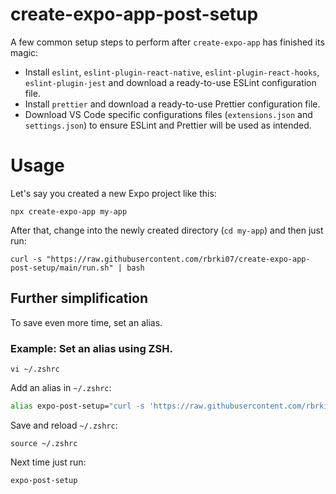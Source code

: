 # create-expo-app-post-setup
A few common setup steps to perform after `create-expo-app` has finished its magic:
* Install `eslint`, `eslint-plugin-react-native`, `eslint-plugin-react-hooks`, `eslint-plugin-jest` and download a ready-to-use ESLint configuration file.
* Install `prettier` and download a ready-to-use Prettier configuration file.
* Download VS Code specific configurations files (`extensions.json` and `settings.json`) to ensure ESLint and Prettier will be used as intended.

# Usage

Let's say you created a new Expo project like this:

```shell
npx create-expo-app my-app
```

After that, change into the newly created directory (`cd my-app`) and then just run:

```shell
curl -s "https://raw.githubusercontent.com/rbrki07/create-expo-app-post-setup/main/run.sh" | bash
```

## Further simplification

To save even more time, set an alias.

### Example: Set an alias using ZSH.

```shell
vi ~/.zshrc
```

Add an alias in `~/.zshrc`:

```bash
alias expo-post-setup="curl -s 'https://raw.githubusercontent.com/rbrki07/create-expo-app-post-setup/main/run.sh' | bash"
```

Save and reload `~/.zshrc`:

```shell
source ~/.zshrc
```

Next time just run:
```shell
expo-post-setup
```